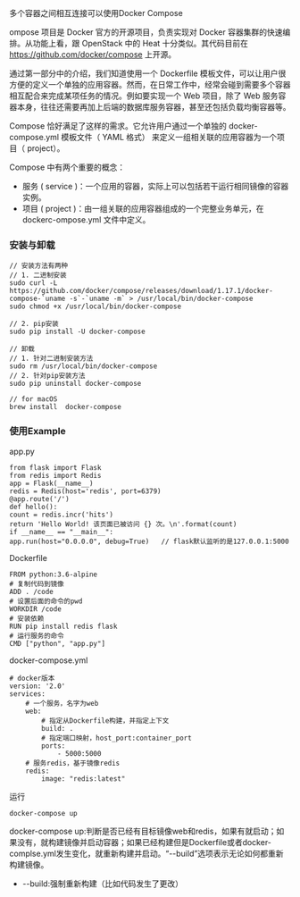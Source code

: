 多个容器之间相互连接可以使用Docker Compose

ompose 项目是 Docker 官方的开源项目，负责实现对 Docker 容器集群的快速编排。从功能上看，跟 OpenStack 中的 Heat 十分类似。其代码目前在 https://github.com/docker/compose 上开源。

通过第一部分中的介绍，我们知道使用一个 Dockerfile 模板文件，可以让用户很方便的定义一个单独的应用容器。然而，在日常工作中，经常会碰到需要多个容器相互配合来完成某项任务的情况。例如要实现一个 Web 项目，除了 Web 服务容器本身，往往还需要再加上后端的数据库服务容器，甚至还包括负载均衡容器等。

Compose 恰好满足了这样的需求。它允许用户通过一个单独的 docker-compose.yml 模板文件（ YAML 格式） 来定义一组相关联的应用容器为一个项目（ project）。

Compose 中有两个重要的概念：
- 服务 ( service )：一个应用的容器，实际上可以包括若干运行相同镜像的容器实例。
- 项目 ( project )：由一组关联的应用容器组成的一个完整业务单元，在 dockerc-ompose.yml 文件中定义。


### 安装与卸载
```
// 安装方法有两种
// 1. 二进制安装
sudo curl -L https://github.com/docker/compose/releases/download/1.17.1/docker-compose-`uname -s`-`uname -m` > /usr/local/bin/docker-compose
sudo chmod +x /usr/local/bin/docker-compose

// 2. pip安装
sudo pip install -U docker-compose

// 卸载
// 1. 针对二进制安装方法
sudo rm /usr/local/bin/docker-compose
// 2. 针对pip安装方法
sudo pip uninstall docker-compose

// for macOS
brew install  docker-compose
```


### 使用Example
app.py
```
from flask import Flask
from redis import Redis
app = Flask(__name__)
redis = Redis(host='redis', port=6379)
@app.route('/')
def hello():
count = redis.incr('hits')
return 'Hello World! 该页面已被访问 {} 次。\n'.format(count)
if __name__ == "__main__":
app.run(host="0.0.0.0", debug=True)   // flask默认监听的是127.0.0.1:5000
```

Dockerfile
```
FROM python:3.6-alpine
# 复制代码到镜像
ADD . /code   
# 设置后面的命令的pwd
WORKDIR /code
# 安装依赖
RUN pip install redis flask
# 运行服务的命令
CMD ["python", "app.py"]
```

docker-compose.yml
```
# docker版本
version: '2.0'
services:
	# 一个服务，名字为web
	web:
		# 指定从Dockerfile构建，并指定上下文
		build: .
		# 指定端口映射，host_port:container_port
		ports:
			- 5000:5000
	# 服务redis，基于镜像redis
	redis:
		image: "redis:latest"
```

运行
```
docker-compose up
```
docker-compose up:判断是否已经有目标镜像web和redis，如果有就启动；如果没有，就构建镜像并启动容器；如果已经构建但是Dockerfile或者docker-complse.yml发生变化，就重新构建并启动。“--build”选项表示无论如何都重新构建镜像。


- --build:强制重新构建（比如代码发生了更改）
